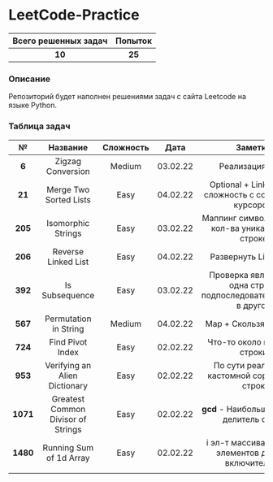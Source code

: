 # LeetCode-Practice  

| Всего решенных задач | Попыток |
|:--------------------:|:-------:|
|        **10**        | **25**  |

### Описание  
  
Репозиторий будет наполнен решениями задач с сайта Leetcode на языке Python.  
  
### Таблица задач


|    №     |              Название              | Сложность |   Дата   |                             Заметки                              |         Теги         |
|:--------:|:----------------------------------:|:---------:|:--------:|:----------------------------------------------------------------:|:--------------------:|
|  **6**   |         Zigzag Conversion          |  Medium   | 03.02.22 |                         Реализация змеи                          |        Array         |
|  **21**  |       Merge Two Sorted Lists       |   Easy    | 04.02.22 |     Optional + LinkedList - сложность с ссылками и курсором      | Optional, LinkedList |
| **205**  |         Isomorphic Strings         |   Easy    | 03.02.22 |        Маппинг символов и учет кол-ва уникальных в строке        |         Map          |
| **206**  |        Reverse Linked List         |   Easy    | 04.02.22 |                      Развернуть LinkedList                       |      LinkedList      |
| **392**  |           Is Subsequence           |   Easy    | 03.02.22 | Проверка является ли одна строка подпоследовательностью в другой |                      |
| **567**  |       Permutation in String        |  Medium   | 04.02.22 |                      Map + Скользящее окно                       |   Map, SlideWindow   |
| **724**  |          Find Pivot Index          |   Easy    | 02.02.22 |                   Что-то около медианы строки                    |    String, Median    |
| **953**  |   Verifying an Alien Dictionary    |   Easy    | 02.02.22 |          По сути реализация кастомной сортировки строк           |        String        |
| **1071** | Greatest Common Divisor of Strings |   Easy    | 02.02.22 |            **gcd** - Наибольший общий делитель строк             |         gcd          |
| **1480** |      Running Sum of 1d Array       |   Easy    | 02.02.22 |      i эл-т массива = сумма элементов до него включительно       |        Array         |
|          |                                    |           |          |                                                                  |                      |
